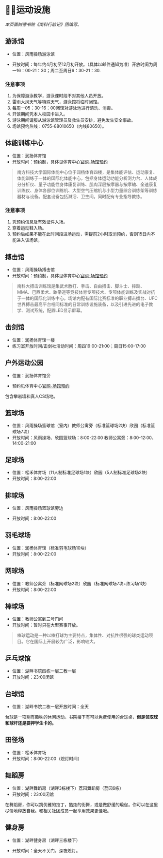 # 🏊‍♀️运动设施

*本页面树德书院《南科行前记》团编写。*

## 游泳馆

- 位置：风雨操场游泳馆

- 开放时间：每年约4月初至12月初开放。（具体以邮件通知为准）开放时间为周一16：00-21：30；周二至周日6：30-21：30.

### 注意事项

1. 为保障游泳教学，游泳课时段不对其他人员开放。
2. 雷雨大风天气等特殊天气，游泳馆将临时闭馆。
3. 每周一05：30-16：00闭馆对游泳池进行清洗、消毒。
4. 开馆期间凭本人校园卡进入。
5. 游泳期间请服从游泳馆管理员及救生员安排，避免发生安全事故。
6. 场馆预约热线：0755-88010650（内线80650）。

## 体能训练中心

- 位置：润扬体育馆
- 开放时间：预约制，具体见体育中心[官网-场馆预约](http://sport.sustc.edu.cn/booking/public/mobile)

> 南方科技大学国际体能中心位于润杨体育四楼，是集体能评估、运动康复、体能训练于一体的国际化体能中心，包括身体运动功能分析测力台、人体成分分析仪、量子功能性身体康复训练、肌肉深层按摩器与按摩轴、全速康复训练仪、身体各部位训练机、大型空气压缩机与小型力量综合训练架等训练器材与设备。配套设备包括淋浴、卫生间。同时配有专业指导教练。

### 注意事项

1. 凭预约信息及有效证件入场。
2. 穿着运动鞋入场。
3. 预约后如果不能在此时间段进场运动，需提前2小时取消预约，否则15日内不能进入该场馆。

## 搏击馆

- 位置：风雨操场搏击馆
- 开放时间：预约制，具体见体育中心[官网-场馆预约](http://sport.sustc.edu.cn/booking/public/mobile)

> 南科大搏击训练馆是集武术散打、拳击、自由搏击、脚斗士、摔跤、MMA、巴西柔术、跆拳道等竞技体育专项技术、专项体能训练及实战对抗于一体的国际化训练中心。场馆内配有国际比赛标准的职业搏击擂台、UFC世界搏击最高平台相同标准的日常训练设施装备，以及引进先进的电子教学、测试系统，配置LED显示屏幕。

## 击剑馆

- 位置：润扬体育馆一楼
- 练习室开放时间/击剑社活动时间：周四19:00-21:00；周日15:00-17:00

## 户外运动公园

- 位置：润扬体育馆旁

- 预约见体育中心[官网-场馆预约](http://sport.sustc.edu.cn/booking/public/mobile)

包含攀岩墙和真人CS场地。

## 篮球场

- 位置：风雨操场篮球馆（室内）教师公寓旁（标准篮球场2块）欣园（标准篮球场7块）
- 开放时间：风雨操场、欣园篮球场：8:00-22:00 教师公寓旁：8:00-12:00、14:00-21:00

## 足球场

- 位置：松禾体育场（11人制标准足球场1块）欣园（5人制标准足球场2块）
- 开放时间：8:00-22:00

## 排球场

- 位置：风雨操场篮球馆旁边

- 开放时间：8:00-22:00

## 羽毛球场

- 位置：润杨体育馆（标准羽毛球场10块）
- 开放时间：8:00-22:00

## 网球场

- 位置：教师公寓旁（标准网球场2块）欣园（标准网球场7块+练习场1块）
- 开放时间：8:00-22:00

## 棒球场  

- 位置：教师公寓到三号门间
- 开放时间：暂时只在大型赛事开放。

> 棒球运动是一种以棒打球为主要特点，集体性、对抗性很强的球类运动项目。它在国际上开展较为广泛，影响较大。

## 乒乓球馆

- 位置：湖畔书院四栋一层二教一层
- 开放时间：23:00闭馆

## 台球馆

- 位置：湖畔书院二栋一层开放时间：全天

台球是一项别有趣味的休闲运动。书院楼下有可以免费使用的台球桌，**但是领取球和球杆还是要押学生卡的。**

## 田径场

- 位置：松禾体育场
- 开放时间：8:00-22:00（熄灯时间）

## 舞蹈房

- 位置：湖畔舞蹈房（湖畔3栋楼下）荔园舞蹈房（荔园6栋）
- 开放时间：23:00闭馆

在舞蹈房，你可以跳优雅的拉丁，酷炫的街舞，或是做舒缓的瑜伽。你可以在这里尽情地释放自我。和相关社团成员一起享用效果更佳哦。

## 健身房

- 位置：湖畔健身房（湖畔三栋楼下）

- 开放时间：全天不关门，深夜熄灯。
